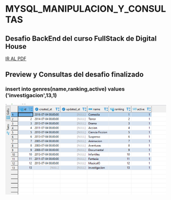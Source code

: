 # MYSQL_MANIPULACION_Y_CONSULTAS
## Desafio BackEnd del curso FullStack de Digital House

<a href="https://github.com/XmauricioX/MYSQL_MANIPULACION_Y_CONSULTAS/blob/main/DESAFIO/M06C02%20-%20Ejercitaci%C3%B3n%20-%20Manipulaci%C3%B3n%20y%20consulta%20de%20datos.pdf">IR AL PDF<a>

## Preview y Consultas del desafio finalizado
### insert into genres(name,ranking,active) values ('investigacion',13,1)
<img src="https://github.com/XmauricioX/MYSQL_MANIPULACION_Y_CONSULTAS/blob/main/images/1.1.PNG">


